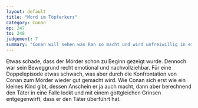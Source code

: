 ```yaml
---
layout: default
title: "Mord im Töpferkurs"
category: Conan
ep: 247
to: 248
judgement: 7
summary: "Conan will sehen was Ran so macht und wird unfreiwillig in einen Töpferkurs aufgenommen. Nachdem der Schwiegersohn des Töpfermeisters lange wegbleibt, findet die Belegschaft des Töpferkurses seine erdrosselte Leiche in einem Schrank."
---
```


Etwas schade, dass der Mörder schon zu Beginn gezeigt wurde. Dennoch war sein Beweggrund recht emotional und nachvollziehbar. Für eine Doppelepisode etwas schwach, was aber durch die Konfrontation von Conan zum Mörder wieder gut gemacht wird. Wie Conan sich erst wie ein kleines Kind gibt, dessen Anschein er ja auch macht, dann aber berechnend den Täter in eine Falle lockt und mit einem gottgleichen Grinsen entgegenwirft, dass er den Täter überführt hat.